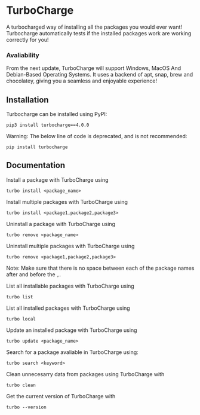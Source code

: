 # TurboCharge

A turbocharged way of installing all the packages you would ever want! Turbocharge automatically tests if the installed packages work are working correctly for you!

### Avaliability

From the next update, TurboCharge will support Windows, MacOS And Debian-Based Operating Systems. It uses a backend of apt, snap, brew and chocolatey, giving you a seamless and enjoyable experience!

## Installation

Turbocharge can be installed using PyPI:

```
pip3 install turbocharge==4.0.0
```

Warning: The below line of code is deprecated, and is not recommended:

```
pip install turbocharge
```

## Documentation

Install a package with TurboCharge using

```
turbo install <package_name>
```

Install multiple packages with TurboCharge using

```
turbo install <package1,package2,package3>
```

Uninstall a package with TurboCharge using

```
turbo remove <package_name>
```

Uninstall multiple packages with TurboCharge using

```
turbo remove <package1,package2,package3>
```

Note: Make sure that there is no space between each of the package names after and before the `,`.

List all installable packages with TurboCharge using

```
turbo list
```

List all installed packages with TurboCharge using

```
turbo local
```

Update an installed package with TurboCharge using

```
turbo update <package_name>
```

Search for a package avaliable in TurboCharge using:

```
turbo search <keyword>
```

Clean unnecesarry data from packages using TurboCharge with

```
turbo clean
```

Get the current version of TurboCharge with

```
turbo --version
```
